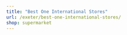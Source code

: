 ```yaml
---
title: "Best One International Stores"
url: /exeter/best-one-international-stores/
shop: supermarket
---
```

